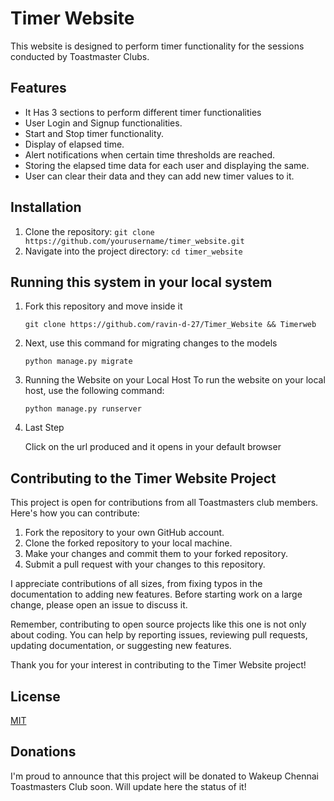 # Timer Website

This website is designed to perform timer functionality for the sessions conducted by Toastmaster Clubs.

## Features

- It Has 3 sections to perform different timer functionalities
- User Login and Signup functionalities.
- Start and Stop timer functionality.
- Display of elapsed time.
- Alert notifications when certain time thresholds are reached.
- Storing the elapsed time data for each user and displaying the same.
- User can clear their data and they can add new timer values to it.

## Installation

1. Clone the repository: `git clone https://github.com/yourusername/timer_website.git`
2. Navigate into the project directory: `cd timer_website`

## Running this system in your local system
  
  <ol>
    <li>
      Fork this repository and move inside it
      <pre><code>git clone https://github.com/ravin-d-27/Timer_Website && Timerweb</code></pre>
    </li>
     <li>
      Next, use this command for migrating changes to the models
      <pre><code>python manage.py migrate</code></pre>
    </li>
    <li>
      Running the Website on your Local Host
      To run the website on your local host, use the following command:
      <pre><code>python manage.py runserver</code></pre>
    </li>
    <li>
      Last Step
      <p>Click on the url produced and it opens in your default browser</p>
    </li>
  </ol>


## Contributing to the Timer Website Project

This project is open for contributions from all Toastmasters club members. Here's how you can contribute:

1. Fork the repository to your own GitHub account.
2. Clone the forked repository to your local machine.
3. Make your changes and commit them to your forked repository.
4. Submit a pull request with your changes to this repository.

I appreciate contributions of all sizes, from fixing typos in the documentation to adding new features. Before starting work on a large change, please open an issue to discuss it.

Remember, contributing to open source projects like this one is not only about coding. You can help by reporting issues, reviewing pull requests, updating documentation, or suggesting new features.

Thank you for your interest in contributing to the Timer Website project!

## License

[MIT](https://choosealicense.com/licenses/mit/)

## Donations

I'm proud to announce that this project will be donated to Wakeup Chennai Toastmasters Club soon. Will update here the status of it!
